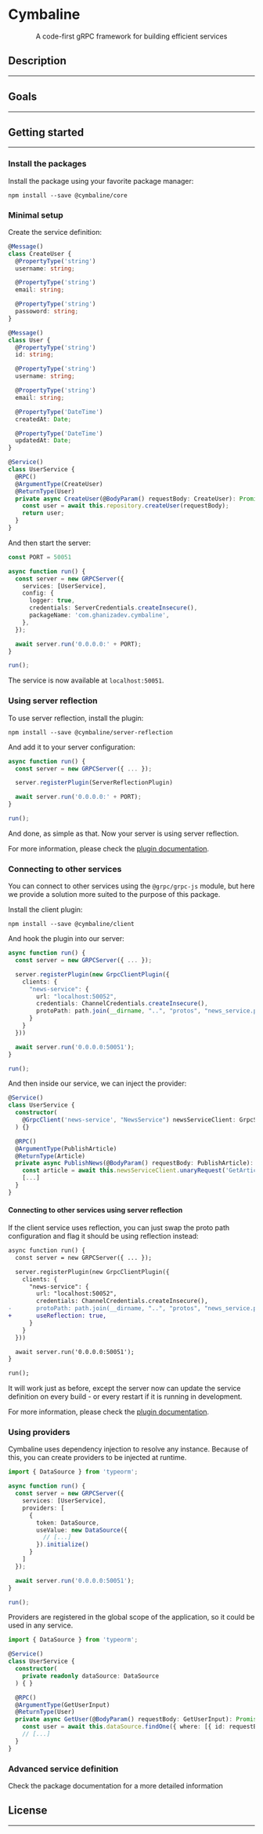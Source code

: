# Cymbaline

<p align="center">A code-first gRPC framework for building efficient services</p>

## Description

---

## Goals

---

## Getting started

---

### Install the packages

Install the package using your favorite package manager:

```shell
npm install --save @cymbaline/core
```

### Minimal setup

Create the service definition:

```typescript
@Message()
class CreateUser {
  @PropertyType('string')
  username: string;

  @PropertyType('string')
  email: string;

  @PropertyType('string')
  passoword: string;
}

@Message()
class User {
  @PropertyType('string')
  id: string;

  @PropertyType('string')
  username: string;

  @PropertyType('string')
  email: string;

  @PropertyType('DateTime')
  createdAt: Date;

  @PropertyType('DateTime')
  updatedAt: Date;
}

@Service()
class UserService {
  @RPC()
  @ArgumentType(CreateUser)
  @ReturnType(User)
  private async CreateUser(@BodyParam() requestBody: CreateUser): Promise<User> {
    const user = await this.repository.createUser(requestBody);
    return user;
  }
}
```
And then start the server:

```typescript
const PORT = 50051

async function run() {
  const server = new GRPCServer({
    services: [UserService],
    config: {
      logger: true,
      credentials: ServerCredentials.createInsecure(),
      packageName: 'com.ghanizadev.cymbaline',
    },
  });

  await server.run('0.0.0.0:' + PORT);
}

run();
```

The service is now available at `localhost:50051`.

### Using server reflection

To use server reflection, install the plugin:

```shell
npm install --save @cymbaline/server-reflection
```
And add it to your server configuration:

```typescript
async function run() {
  const server = new GRPCServer({ ... });

  server.registerPlugin(ServerReflectionPlugin)

  await server.run('0.0.0.0:' + PORT);
}

run();
```
And done, as simple as that. Now your server is using server reflection.

For more information, please check the [plugin documentation](libs/server-reflection/README.md).

### Connecting to other services

You can connect to other services using the `@grpc/grpc-js` module, but here we provide a solution more suited to the purpose of this package.

Install the client plugin:

```shell
npm install --save @cymbaline/client 
```

And hook the plugin into our server:

```typescript
async function run() {
  const server = new GRPCServer({ ... });

  server.registerPlugin(new GrpcClientPlugin({
    clients: {
      "news-service": {
        url: "localhost:50052",
        credentials: ChannelCredentials.createInsecure(),
        protoPath: path.join(__dirname, "..", "protos", "news_service.proto")
      }
    }
  }))

  await server.run('0.0.0.0:50051');
}

run();
```

And then inside our service, we can inject the provider:

```typescript
@Service()
class UserService {
  constructor(
    @GrpcClient('news-service', "NewsService") newsServiceClient: GrpcServiceClient
  ) {}

  @RPC()
  @ArgumentType(PublishArticle)
  @ReturnType(Article)
  private async PublishNews(@BodyParam() requestBody: PublishArticle): Promise<User> {
    const article = await this.newsServiceClient.unaryRequest('GetArticleById', { id: body.articleId });
    [...]
  }
}
```

#### Connecting to other services using server reflection

If the client service uses reflection, you can just swap the proto path configuration and flag it should be using reflection instead:

```diff
async function run() {
  const server = new GRPCServer({ ... });

  server.registerPlugin(new GrpcClientPlugin({
    clients: {
      "news-service": {
        url: "localhost:50052",
        credentials: ChannelCredentials.createInsecure(),
-       protoPath: path.join(__dirname, "..", "protos", "news_service.proto")
+       useReflection: true,
      }
    }
  }))

  await server.run('0.0.0.0:50051');
}

run();
```
It will work just as before, except the server now can update the service definition on every build - or every restart if it is running in development.

For more information, please check the [plugin documentation](libs/client/README.md).

### Using providers

Cymbaline uses dependency injection to resolve any instance. Because of this, you can create providers to be injected at runtime.

```typescript
import { DataSource } from 'typeorm';

async function run() {
  const server = new GRPCServer({
    services: [UserService],
    providers: [
      {
        token: DataSource,
        useValue: new DataSource({
          // [...]
        }).initialize()
      }
    ]
  });

  await server.run('0.0.0.0:50051');
}

run();
```
Providers are registered in the global scope of the application, so it could be used in any service.

```typescript
import { DataSource } from 'typeorm';

@Service()
class UserService {
  constructor(
    private readonly dataSource: DataSource
  ) { }

  @RPC()
  @ArgumentType(GetUserInput)
  @ReturnType(User)
  private async GetUser(@BodyParam() requestBody: GetUserInput): Promise<User> {
    const user = await this.dataSource.findOne({ where: [{ id: requestBody.userId }, { email: requestBody.email }] })
    // [...]
  }
}
```

### Advanced service definition

Check the package documentation for a more detailed information

## License

---
